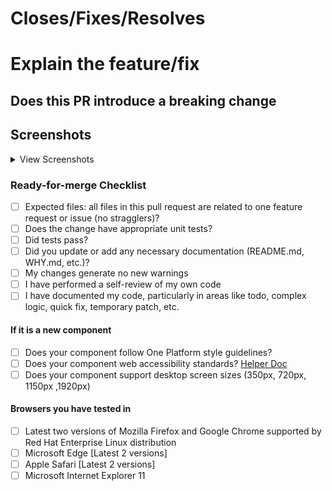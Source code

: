<!--
Follow the steps to create the PR:

Subject: "feat/fix/docs(#issue_id): <PR Subject>"
Assignees: "One Platform Developers"
-->

# Closes/Fixes/Resolves

### <!-- Any of the keywords: Closes/Fixes/Resolves followed by #issue_id (should be separated by a space only) -->

# Explain the feature/fix

<!-- Please include a summary of the change and which issue is fixed. -->

## Does this PR introduce a breaking change

<!-- Yes/No -->

<!-- If this PR contains a breaking change, please describe the impact and migration path for existing applications below. -->

## Screenshots

<!-- If applicable, add screenshots/gif to help explain your problem. -->

<details>
<summary>View Screenshots</summary>

<!-- Add your screenshots below this line -->

</details>

### Ready-for-merge Checklist

- [ ] Expected files: all files in this pull request are related to one feature request or issue (no stragglers)?
- [ ] Does the change have appropriate unit tests?
- [ ] Did tests pass?
- [ ] Did you update or add any necessary documentation (README.md, WHY.md, etc.)?
- [ ] My changes generate no new warnings
- [ ] I have performed a self-review of my own code
- [ ] I have documented my code, particularly in areas like todo, complex logic, quick fix, temporary patch, etc.
#### If it is a new component
- [ ] Does your component follow One Platform style guidelines?
- [ ] Does your component web accessibility standards? [Helper Doc](https://www.w3.org/TR/wai-aria-1.1/)
- [ ] Does your component support desktop screen sizes (350px, 720px, 1150px ,1920px)
#### Browsers you have tested in
- [ ] Latest two versions of Mozilla Firefox and Google Chrome supported by Red Hat Enterprise Linux distribution
- [ ] Microsoft Edge [Latest 2 versions]
- [ ] Apple Safari [Latest 2 versions]
- [ ] Microsoft Internet Explorer 11
